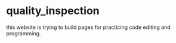 # quality_inspection
this website is trying to build pages for practicing code editing and programming. 

